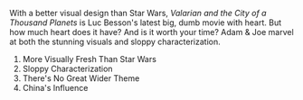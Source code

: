 



With a better visual design than Star Wars, *Valarian and the City of a Thousand Planets* is Luc Besson's latest big, dumb movie with heart. But how much heart does it have? And is it worth your time? Adam & Joe marvel at both the stunning visuals and sloppy characterization.

1. More Visually Fresh Than Star Wars
2. Sloppy Characterization
3. There's No Great Wider Theme
4. China's Influence
